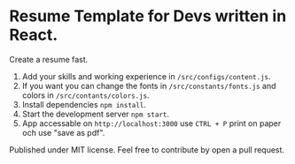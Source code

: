 # Resume Template for Devs written in React.

Create a resume fast.

1. Add your skills and working experience in `/src/configs/content.js`.
2. If you want you can change the fonts in `/src/constants/fonts.js` and colors in `/src/contants/colors.js`.
3. Install dependencies `npm install`.
4. Start the development server `npm start`.
5. App accessable on `http://localhost:3000` use `CTRL + P` print on paper och use "save as pdf".

Published under MIT license. Feel free to contribute by open a pull request.